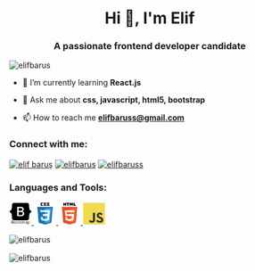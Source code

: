 <h1 align="center">Hi 👋, I'm Elif</h1>
<h3 align="center">A passionate frontend developer candidate</h3>

<p align="left"> <img src="https://komarev.com/ghpvc/?username=elifbarus&label=Profile%20views&color=0e75b6&style=flat" alt="elifbarus" /> </p>

- 🌱 I’m currently learning **React.js**

- 💬 Ask me about **css, javascript, html5, bootstrap**

- 📫 How to reach me **elifbaruss@gmail.com**

<h3 align="left">Connect with me:</h3>
<p align="left">
<a href="https://linkedin.com/in/elif baruş" target="blank"><img align="center" src="https://raw.githubusercontent.com/rahuldkjain/github-profile-readme-generator/master/src/images/icons/Social/linked-in-alt.svg" alt="elif baruş" height="30" width="40" /></a>
<a href="https://stackoverflow.com/users/elifbarus" target="blank"><img align="center" src="https://raw.githubusercontent.com/rahuldkjain/github-profile-readme-generator/master/src/images/icons/Social/stack-overflow.svg" alt="elifbarus" height="30" width="40" /></a>
<a href="https://www.hackerrank.com/elifbaruss" target="blank"><img align="center" src="https://raw.githubusercontent.com/rahuldkjain/github-profile-readme-generator/master/src/images/icons/Social/hackerrank.svg" alt="elifbaruss" height="30" width="40" /></a>
</p>

<h3 align="left">Languages and Tools:</h3>
<p align="left"> <a href="https://getbootstrap.com" target="_blank" rel="noreferrer"> <img src="https://raw.githubusercontent.com/devicons/devicon/master/icons/bootstrap/bootstrap-plain-wordmark.svg" alt="bootstrap" width="40" height="40"/> </a> <a href="https://www.w3schools.com/css/" target="_blank" rel="noreferrer"> <img src="https://raw.githubusercontent.com/devicons/devicon/master/icons/css3/css3-original-wordmark.svg" alt="css3" width="40" height="40"/> </a> <a href="https://www.w3.org/html/" target="_blank" rel="noreferrer"> <img src="https://raw.githubusercontent.com/devicons/devicon/master/icons/html5/html5-original-wordmark.svg" alt="html5" width="40" height="40"/> </a> <a href="https://developer.mozilla.org/en-US/docs/Web/JavaScript" target="_blank" rel="noreferrer"> <img src="https://raw.githubusercontent.com/devicons/devicon/master/icons/javascript/javascript-original.svg" alt="javascript" width="40" height="40"/> </a> </p>

<p><img align="center" src="https://github-readme-stats.vercel.app/api/top-langs?username=elifbarus&show_icons=true&locale=en&layout=compact" alt="elifbarus" /></p>

<p><img align="center" src="https://github-readme-streak-stats.herokuapp.com/?user=elifbarus&" alt="elifbarus" /></p>


